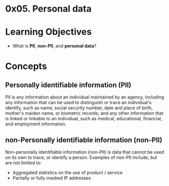 # 0x05. Personal data


# Learning Objectives
* What is **PII**, **non-PII**, and **personal data**?


# Concepts

## Personally identifiable information **(PII)**

PII is any information about an individual maintained by an agency, including any information that can be used to distinguish or trace an individual's identify, such as name, social security number, date and place of birth, mother's maiden name, or biometric records; and any other information that is linked or linkable to an individual, such as medical, educational, financial, and employment information.

## non-Personally identifiable information **(non-PII)**

Non-personally identifiable information (non-PII) is data that cannot be used on its own to trace, or identify a person. Examples of non-PII include, but are not limited to:
* Aggregated statistics on the use of product / service
* Partially or fully masked IP addresses